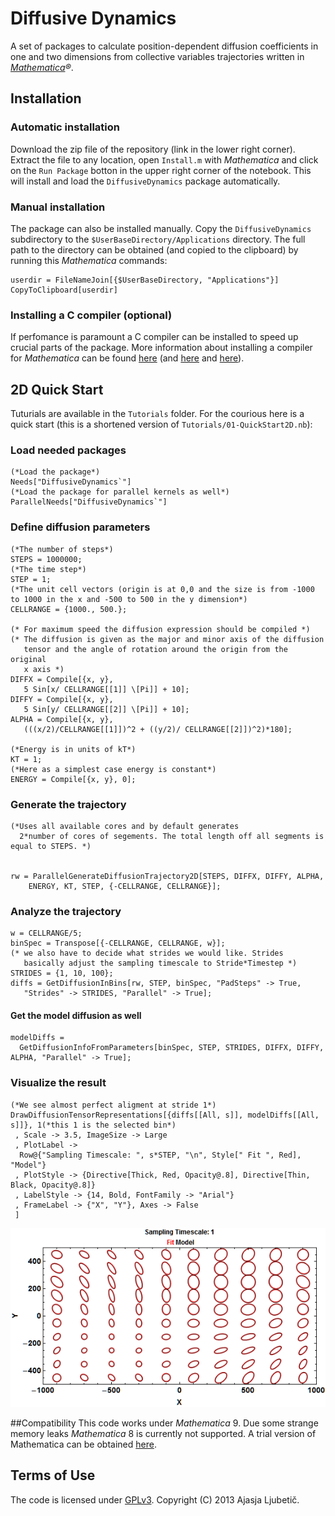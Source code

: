 # Diffusive Dynamics 

A set of packages to calculate position-dependent diffusion coefficients in one and two dimensions from collective variables trajectories written in *[Mathematica](http://www.wolfram.com/mathematica/)&#174;*. 

## Installation
### Automatic installation
Download the zip file of the repository (link in the lower right corner). Extract the file to any location, open `Install.m` with *Mathematica* and click on the `Run Package` botton in the upper right corner of the notebook. This will install and load the `DiffusiveDynamics` package automatically. 

### Manual installation 
The package can also be installed manually. Copy the `DiffusiveDynamics` subdirectory to the `$UserBaseDirectory/Applications` directory. The full path to the directory can be obtained (and copied to the clipboard)  by running this *Mathematica* commands:

	userdir = FileNameJoin[{$UserBaseDirectory, "Applications"}]
	CopyToClipboard[userdir]

### Installing a C compiler (optional)
If perfomance is paramount a C compiler can be installed to speed up crucial parts of the package. More information about installing a compiler for *Mathematica* can be found [here](http://reference.wolfram.com/mathematica/CCompilerDriver/tutorial/SpecificCompilers.html) (and [here](http://mathematica.stackexchange.com/questions/6897/what-compilers-are-suitable-for-compilationtarget-c) and [here](http://mathematica.stackexchange.com/questions/6897/what-compilers-are-suitable-for-compilationtarget-c)).
 

## 2D Quick Start
Tuturials are available in the `Tutorials` folder. For the courious here is a quick start (this is a shortened version of `Tutorials/01-QuickStart2D.nb`):



### Load needed packages

	(*Load the package*)
	Needs["DiffusiveDynamics`"]
	(*Load the package for parallel kernels as well*)
	ParallelNeeds["DiffusiveDynamics`"]

### Define diffusion parameters
	
	(*The number of steps*)
	STEPS = 1000000;
	(*The time step*)
	STEP = 1; 
	(*The unit cell vectors (origin is at 0,0 and the size is from -1000 
	to 1000 in the x and -500 to 500 in the y dimension*)
	CELLRANGE = {1000., 500.}; 
	
	(* For maximum speed the diffusion expression should be compiled *)
	(* The diffusion is given as the major and minor axis of the diffusion 
	   tensor and the angle of rotation around the origin from the original 
	   x axis *)
	DIFFX = Compile[{x, y},
	   5 Sin[x/ CELLRANGE[[1]] \[Pi]] + 10];
	DIFFY = Compile[{x, y},
	   5 Sin[y/ CELLRANGE[[2]] \[Pi]] + 10];
	ALPHA = Compile[{x, y},
	   (((x/2)/CELLRANGE[[1]])^2 + ((y/2)/ CELLRANGE[[2]])^2)*180];
	
	(*Energy is in units of kT*)
	KT = 1;
	(*Here as a simplest case energy is constant*)
	ENERGY = Compile[{x, y}, 0];

### Generate the trajectory
	(*Uses all available cores and by default generates 
      2*number of cores of segements. The total length off all segments is equal to STEPS. *)
	
	
	rw = ParallelGenerateDiffusionTrajectory2D[STEPS, DIFFX, DIFFY, ALPHA,
	    ENERGY, KT, STEP, {-CELLRANGE, CELLRANGE}];

### Analyze the trajectory
	w = CELLRANGE/5;
	binSpec = Transpose[{-CELLRANGE, CELLRANGE, w}];
	(* we also have to decide what strides we would like. Strides 
	   basically adjust the sampling timescale to Stride*Timestep *)
	STRIDES = {1, 10, 100};
	diffs = GetDiffusionInBins[rw, STEP, binSpec, "PadSteps" -> True, 
	   "Strides" -> STRIDES, "Parallel" -> True];

#### Get the model diffusion as well	

	modelDiffs = 
	  GetDiffusionInfoFromParameters[binSpec, STEP, STRIDES, DIFFX, DIFFY, ALPHA, "Parallel" -> True];

### Visualize the result

	(*We see almost perfect aligment at stride 1*)
	DrawDiffusionTensorRepresentations[{diffs[[All, s]], modelDiffs[[All, s]]}, 1(*this 1 is the selected bin*)
	 , Scale -> 3.5, ImageSize -> Large
	 , PlotLabel -> 
	  Row@{"Sampling Timescale: ", s*STEP, "\n", Style[" Fit ", Red], "Model"}
	 , PlotStyle -> {Directive[Thick, Red, Opacity@.8], Directive[Thin, Black, Opacity@.8]}
	 , LabelStyle -> {14, Bold, FontFamily -> "Arial"}
	 , FrameLabel -> {"X", "Y"}, Axes -> False
	 ]


![Example 2D tensors](Tutorials/images/01-Basic2DdiffusionTensors.gif)

##Compatibility
This code works under *Mathematica* 9. Due some strange memory leaks *Mathematica* 8 is currently not supported. A trial version of Mathematica can be obtained [here](http://www.wolfram.com/mathematica/trial/).

## Terms of Use
The code is licensed under [GPLv3](http://www.gnu.org/licenses/gpl-3.0.html). Copyright (C) 2013 Ajasja Ljubetič.
